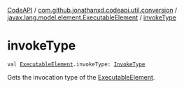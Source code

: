 [CodeAPI](../../index.md) / [com.github.jonathanxd.codeapi.util.conversion](../index.md) / [javax.lang.model.element.ExecutableElement](index.md) / [invokeType](.)

# invokeType

`val `[`ExecutableElement`](http://docs.oracle.com/javase/6/docs/api/javax/lang/model/element/ExecutableElement.html)`.invokeType: `[`InvokeType`](../../com.github.jonathanxd.codeapi.base/-invoke-type/index.md)

Gets the invocation type of the [ExecutableElement](http://docs.oracle.com/javase/6/docs/api/javax/lang/model/element/ExecutableElement.html).

